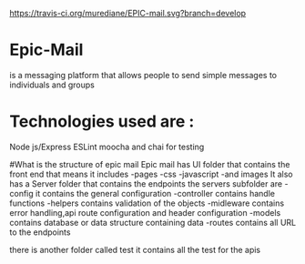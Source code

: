 https://travis-ci.org/murediane/EPIC-mail.svg?branch=develop

# Epic-Mail

is a messaging platform that allows people to send simple messages to individuals and groups

# Technologies used are :

Node js/Express
ESLint
moocha and chai for testing

#What is the structure of epic mail
Epic mail has UI folder that contains the front end that means it includes
-pages
-css
-javascript
-and images
It also has a Server folder that contains the endpoints
the servers subfolder are
-config
it contains the general configuration
-controller
contains handle functions
-helpers
contains validation of the objects
-midleware
contains error handling,api route configuration and header configuration
-models
contains database or data structure containing data
-routes
contains all URL to the endpoints

there is another folder called test
it contains all the test for the apis

